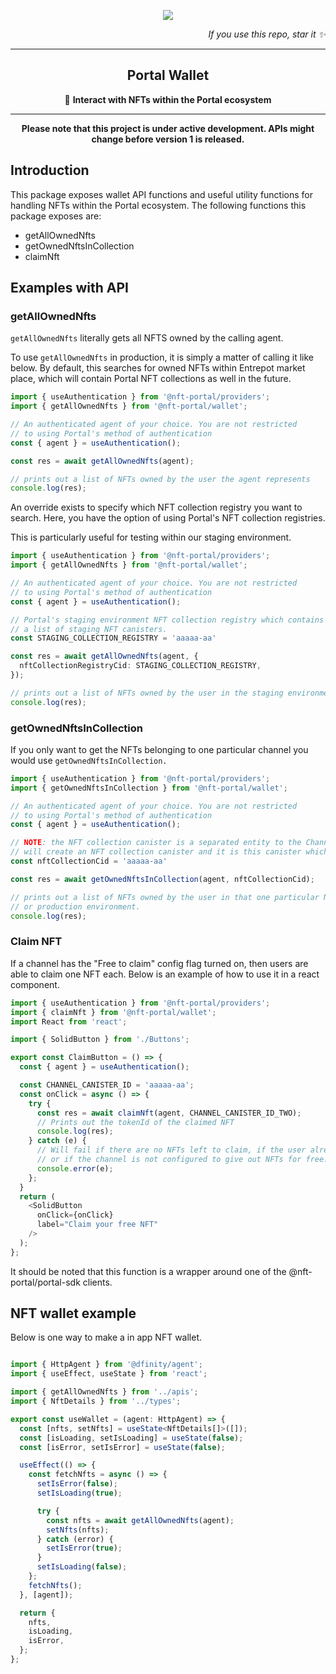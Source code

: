 <p align="center">
  <img src="https://user-images.githubusercontent.com/18316594/159810202-2b70920c-7fe1-4689-a1d5-e6571433395e.png" />
</p>

<p align="right">
  <i>If you use this repo, star it ✨</i>
</p>

---

<h2 align="center">Portal Wallet</h2>
<p align="center">🔐 <b>Interact with NFTs within the Portal ecosystem</b></p>

---

<p align="center">
  <b>Please note that this project is under active development. APIs might change before version 1 is released.</b>
</p>

## Introduction

This package exposes wallet API functions and useful utility functions for handling NFTs within the Portal ecosystem. The following functions this package exposes are:

- getAllOwnedNfts
- getOwnedNftsInCollection
- claimNft

## Examples with API

### getAllOwnedNfts

`getAllOwnedNfts` literally gets all NFTS owned by the calling agent. 

To use `getAllOwnedNfts` in production, it is simply a matter of calling it like below. By default, this searches for owned NFTs within Entrepot market place, which will contain Portal NFT collections as well in the future.

```ts
import { useAuthentication } from '@nft-portal/providers';
import { getAllOwnedNfts } from '@nft-portal/wallet';

// An authenticated agent of your choice. You are not restricted
// to using Portal's method of authentication
const { agent } = useAuthentication(); 

const res = await getAllOwnedNfts(agent);

// prints out a list of NFTs owned by the user the agent represents
console.log(res); 
```

An override exists to specify which NFT collection registry you want to search. Here, you have the option of using Portal's NFT collection registries. 

This is particularly useful for testing within our staging environment. 

```ts
import { useAuthentication } from '@nft-portal/providers';
import { getAllOwnedNfts } from '@nft-portal/wallet';

// An authenticated agent of your choice. You are not restricted
// to using Portal's method of authentication
const { agent } = useAuthentication(); 

// Portal's staging environment NFT collection registry which contains
// a list of staging NFT canisters.
const STAGING_COLLECTION_REGISTRY = 'aaaaa-aa'

const res = await getAllOwnedNfts(agent, {
  nftCollectionRegistryCid: STAGING_COLLECTION_REGISTRY,
});

// prints out a list of NFTs owned by the user in the staging environment
console.log(res); 
```

### getOwnedNftsInCollection

If you only want to get the NFTs belonging to one particular channel you would use `getOwnedNftsInCollection.`

```ts
import { useAuthentication } from '@nft-portal/providers';
import { getOwnedNftsInCollection } from '@nft-portal/wallet';

// An authenticated agent of your choice. You are not restricted
// to using Portal's method of authentication
const { agent } = useAuthentication(); 

// NOTE: the NFT collection canister is a separated entity to the Channel canister. Your channel
// will create an NFT collection canister and it is this canister which is used for this api.
const nftCollectionCid = 'aaaaa-aa'

const res = await getOwnedNftsInCollection(agent, nftCollectionCid);

// prints out a list of NFTs owned by the user in that one particular NFT Collection, regardless of staging
// or production environment.
console.log(res); 
```

### Claim NFT
 
If a channel has the "Free to claim" config flag turned on, then users are able to claim one NFT each.
Below is an example of how to use it in a react component.

```ts
import { useAuthentication } from '@nft-portal/providers';
import { claimNft } from '@nft-portal/wallet';
import React from 'react';

import { SolidButton } from './Buttons';

export const ClaimButton = () => {
  const { agent } = useAuthentication();

  const CHANNEL_CANISTER_ID = 'aaaaa-aa';
  const onClick = async () => {
    try {
      const res = await claimNft(agent, CHANNEL_CANISTER_ID_TWO);
      // Prints out the tokenId of the claimed NFT
      console.log(res);
    } catch (e) {
      // Will fail if there are no NFTs left to claim, if the user already has an NFT (limited 1 per person)
      // or if the channel is not configured to give out NFTs for free.
      console.error(e);
    };
  }
  return (
    <SolidButton
      onClick={onClick}
      label="Claim your free NFT"
    />
  );
};
```

It should be noted that this function is a wrapper around one of the @nft-portal/portal-sdk clients.

## NFT wallet example

Below is one way to make a in app NFT wallet.

```ts

import { HttpAgent } from '@dfinity/agent';
import { useEffect, useState } from 'react';

import { getAllOwnedNfts } from '../apis';
import { NftDetails } from '../types';

export const useWallet = (agent: HttpAgent) => {
  const [nfts, setNfts] = useState<NftDetails[]>([]);
  const [isLoading, setIsLoading] = useState(false);
  const [isError, setIsError] = useState(false);

  useEffect(() => {
    const fetchNfts = async () => {
      setIsError(false);
      setIsLoading(true);

      try {
        const nfts = await getAllOwnedNfts(agent);
        setNfts(nfts);
      } catch (error) {
        setIsError(true);
      }
      setIsLoading(false);
    };
    fetchNfts();
  }, [agent]);

  return {
    nfts,
    isLoading,
    isError,
  };
};
```

